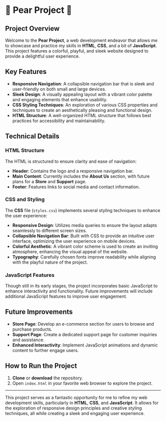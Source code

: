 # 🍐 Pear Project 🍐

## Project Overview
Welcome to the **Pear Project**, a web development endeavor that allows me to showcase and practice my skills in **HTML**, **CSS**, and a bit of **JavaScript**. This project features a colorful, playful, and sleek website designed to provide a delightful user experience. 

## Key Features
- **Responsive Navigation**: A collapsible navigation bar that is sleek and user-friendly on both small and large devices.
- **Sleek Design**: A visually appealing layout with a vibrant color palette and engaging elements that enhance usability.
- **CSS Styling Techniques**: An exploration of various CSS properties and techniques to create an aesthetically pleasing and functional design.
- **HTML Structure**: A well-organized HTML structure that follows best practices for accessibility and maintainability.

## Technical Details

### HTML Structure
The HTML is structured to ensure clarity and ease of navigation:
- **Header**: Contains the logo and a responsive navigation bar.
- **Main Content**: Currently includes the **About Us** section, with future plans for a **Store** and **Support** page.
- **Footer**: Features links to social media and contact information.

### CSS and Styling
The **CSS** file (`styles.css`) implements several styling techniques to enhance the user experience:
- **Responsive Design**: Utilizes media queries to ensure the layout adapts seamlessly to different screen sizes.
- **Collapsible Navigation Bar**: Built with CSS to provide an intuitive user interface, optimizing the user experience on mobile devices.
- **Colorful Aesthetic**: A vibrant color scheme is used to create an inviting atmosphere, enhancing the visual appeal of the website.
- **Typography**: Carefully chosen fonts improve readability while aligning with the playful nature of the project.

### JavaScript Features
Though still in its early stages, the project incorporates basic JavaScript to enhance interactivity and functionality. Future improvements will include additional JavaScript features to improve user engagement.

## Future Improvements
- **Store Page**: Develop an e-commerce section for users to browse and purchase products.
- **Support Page**: Create a dedicated support page for customer inquiries and assistance.
- **Enhanced Interactivity**: Implement JavaScript animations and dynamic content to further engage users.

## How to Run the Project
1. **Clone** or **download** the repository.
2. Open `index.html` in your favorite web browser to explore the project.

---

This project serves as a fantastic opportunity for me to refine my web development skills, particularly in **HTML**, **CSS**, and **JavaScript**. It allows for the exploration of responsive design principles and creative styling techniques, all while creating a sleek and engaging user experience.
